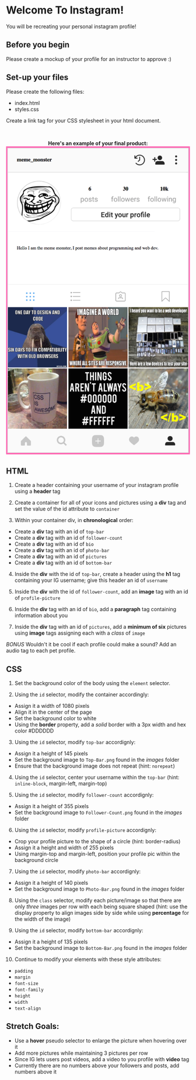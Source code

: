 # Welcome To Instagram!
You will be recreating your personal instagram profile!

## Before you begin
Please create a mockup of your profile for an instructor to approve :)

## Set-up your files
Please create the following files:
- index.html
- styles.css

Create a link tag for your CSS stylesheet in your html document.

<br/>
<p align="center">
<b>Here's an example of your final product:</b>
<img src="images/Example.png"></img>
</p>

## HTML
1. Create a header containing your username of your instagram profile using a **header** tag


2. Create a container for all of your icons and pictures using a **div** tag and set the value of the id attribute to `container`


3. Within your container div, in **chronological** order: 
  - Create a **div** tag with an id of `top-bar`
  - Create a **div** tag with an id of `follower-count`
  - Create a **div** tag with an id of `bio`
  - Create a **div** tag with an id of `photo-bar`
  - Create a **div** tag with an id of `pictures`
  - Create a **div** tag with an id of `bottom-bar`


4. Inside the **div** with the id of `top-bar`, create a header using the **h1** tag containing your IG username; give this header an id of `username`


5. Inside the **div** with the id of `follower-count`, add an **image** tag with an id of `profile-picture`


6. Inside the **div** tag with an id of `bio`, add a **paragraph** tag containing information about you


7. Inside the **div** tag with an id of `pictures`, add a **minimum of six** pictures using **image** tags assigning each with a *class* of `image`


*BONUS* Wouldn't it be cool if each profile could make a sound? Add an audio tag to each pet profile.

## CSS
1. Set the background color of the body using the `element` selector.


2. Using the `id` selector, modify the container accordingly: 
  - Assign it a width of 1080 pixels
  - Align it in the center of the page
  - Set the background color to white
  - Using the **border** property, add a *solid* border with a 3px width and hex color #DDDDDD


3. Using the `id` selector, modify `top-bar` accordignly:
  - Assign it a height of 145 pixels
  - Set the background image to `Top-Bar.png` found in the *images* folder
  - Ensure that the background image does not repeat (hint: `norepeat`)


4. Using the `id` selector, center your username within the `top-bar` (hint: `inline-block`, margin-left, margin-top)


5. Using the `id` selector, modify `follower-count` accordignly:
  - Assign it a height of 355 pixels
  - Set the background image to `Follower-Count.png` found in the *images* folder


6. Using the `id` selector, modify `profile-picture` accordignly:
  - Crop your profile picture to the shape of a circle (hint: border-radius)
  - Assign it a height and width of 255 pixels
  - Using margin-top and margin-left, position your profile pic within the background circle


7. Using the `id` selector, modify `photo-bar` accordignly:
  - Assign it a height of 140 pixels
  - Set the background image to `Photo-Bar.png` found in the *images* folder


8. Using the `class` selector, modify each picture/image so that there are only *three* images per row with each being square shaped (hint: use the display property to align images side by side while using **percentage** for the width of the image)


9. Using the `id` selector, modify `bottom-bar` accordignly:
  - Assign it a height of 135 pixels
  - Set the background image to `Bottom-Bar.png` found in the *images* folder


10. Continue to modify your elements with these style attributes:
  - `padding`
  - `margin`
  - `font-size`
  - `font-family`
  - `height`
  - `width`
  - `text-align`

## Stretch Goals:
  - Use a **hover** pseudo selector to enlarge the picture when hovering over it
  - Add more pictures while maintaining 3 pictures per row
  - Since IG lets users post videos, add a video to you profile with **video** tag
  - Currently there are no numbers above your followers and posts, add numbers above it
